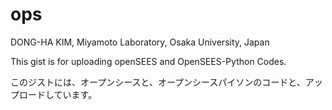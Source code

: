 # ops
DONG-HA KIM, Miyamoto Laboratory, Osaka University, Japan

This gist is for uploading openSEES and OpenSEES-Python Codes.

このジストには、オープンシースと、オープンシースパイソンのコードと、アップロードしています。
